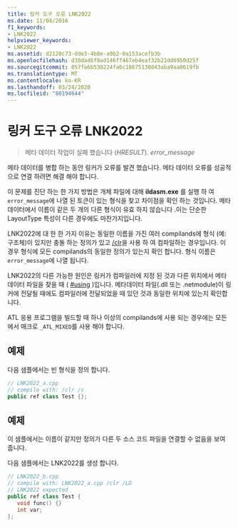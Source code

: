 ```yaml
---
title: 링커 도구 오류 LNK2022
ms.date: 11/04/2016
f1_keywords:
- LNK2022
helpviewer_keywords:
- LNK2022
ms.assetid: d2128c73-dde3-4b8e-a9b2-0a153acefb3b
ms.openlocfilehash: d30dad6f8ad146ff467eb4eaf32b21dd6950d25f
ms.sourcegitcommit: 857fa6b530224fa6c18675138043aba9aa0619fb
ms.translationtype: MT
ms.contentlocale: ko-KR
ms.lasthandoff: 03/24/2020
ms.locfileid: "80194644"
---
```

# <a name="linker-tools-error-lnk2022"></a>링커 도구 오류 LNK2022

> 메타 데이터 작업이 실패 했습니다 (*HRESULT*). *error_message*

메타 데이터를 병합 하는 동안 링커가 오류를 발견 했습니다. 메타 데이터 오류를 성공적으로 연결 하려면 해결 해야 합니다.

이 문제를 진단 하는 한 가지 방법은 개체 파일에 대해 **ildasm.exe** 를 실행 하 여 `error_message`에 나열 된 토큰이 있는 형식을 찾고 차이점을 확인 하는 것입니다.  메타 데이터에서 이름이 같은 두 개의 다른 형식이 유효 하지 않습니다 .이는 단순한 LayoutType 특성이 다른 경우에도 마찬가지입니다.

LNK2022에 대 한 한 가지 이유는 동일한 이름을 가진 여러 compilands에 형식 (예: 구조체)이 있지만 충돌 하는 정의가 있고 [/clr](../../build/reference/clr-common-language-runtime-compilation.md)을 사용 하 여 컴파일하는 경우입니다.  이 경우 형식에 모든 compilands의 동일한 정의가 있는지 확인 합니다.  형식 이름은 `error_message`에 나열 됩니다.

LNK2022의 다른 가능한 원인은 링커가 컴파일러에 지정 된 것과 다른 위치에서 메타 데이터 파일을 찾을 때 ( [#using](../../preprocessor/hash-using-directive-cpp.md) )입니다. 메타데이터 파일(.dll 또는 .netmodule)이 링커에 전달될 때에도 컴파일러에 전달되었을 때 있던 것과 동일한 위치에 있는지 확인합니다.

ATL 응용 프로그램을 빌드할 때 하나 이상의 compilands에 사용 되는 경우에는 모든에서 매크로 `_ATL_MIXED`를 사용 해야 합니다.

## <a name="example"></a>예제

다음 샘플에서는 빈 형식을 정의 합니다.

```cpp
// LNK2022_a.cpp
// compile with: /clr /c
public ref class Test {};
```

## <a name="example"></a>예제

이 샘플에서는 이름이 같지만 정의가 다른 두 소스 코드 파일을 연결할 수 없음을 보여 줍니다.

다음 샘플에서는 LNK2022를 생성 합니다.

```cpp
// LNK2022_b.cpp
// compile with: LNK2022_a.cpp /clr /LD
// LNK2022 expected
public ref class Test {
   void func() {}
   int var;
};
```
